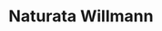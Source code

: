 ---
title: "Naturata Willmann"
url: /vaihingen-an-der-enz/naturata-willmann/
shop: Gemüse & Obst
---